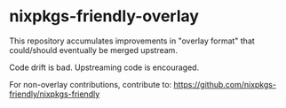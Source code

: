 # nixpkgs-friendly-overlay 

This repository accumulates improvements in "overlay format" that could/should eventually be merged upstream.

Code drift is bad. Upstreaming code is encouraged.

For non-overlay contributions, contribute to:
https://github.com/nixpkgs-friendly/nixpkgs-friendly
